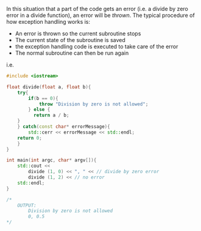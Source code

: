 In this situation that a part of the code gets an error (i.e. a divide by zero error in a divide function), an error will be *thrown*.
The typical procedure of how exception handling works is:
- An error is thrown so the current subroutine stops
- The current state of the subroutine is saved
- the exception handling code is executed to take care of the error
- The normal subroutine can then be run again

i.e.
```cpp
#include <iostream>

float divide(float a, float b){
	try{
		if(b == 0){
			throw "Division by zero is not allowed";
		} else {
		  return a / b;
    }
	} catch(const char* errorMessage){
		std::cerr << errorMessage << std::endl;
    return 0;
	}
}

int main(int argc, char* argv[]){
	std::cout << 
		divide (1, 0) << ", " << // divide by zero error
		divide (1, 2) << // no error
	std::endl;
}

/*
	OUTPUT:
		Division by zero is not allowed
		0, 0.5
*/
```